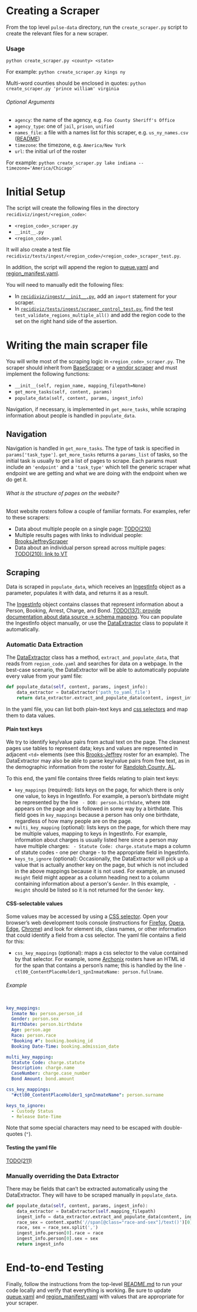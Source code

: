 Creating a Scraper
==================
From the top level `pulse-data` directory, run the `create_scraper.py`
script to create the relevant files for a new scraper.

### Usage
`python create_scraper.py <county> <state>`

For example:
`python create_scraper.py kings ny`

Multi-word counties should be enclosed in quotes:
`python create_scraper.py 'prince william' virginia`

###### Optional Arguments
 - `agency`: the name of the agency, e.g. `Foo County Sheriff's Office`
 - `agency_type`: one of `jail`, `prison`, `unified`
 - `names_file`: a file with a names list for this scraper, e.g. `us_ny_names.csv` ([README](/name_lists/README.md))
 - `timezone`: the timezone, e.g. `America/New York`
 - `url`: the initial url of the roster

For example:
`python create_scraper.py lake indiana --timezone='America/Chicago'`


Initial Setup
=============
The script will create the following files in the directory
`recidiviz/ingest/<region_code>`:
 - `<region_code>_scraper.py`
 - `__init__.py`
 - `<region_code>.yaml`

It will also create a test file
`recidiviz/tests/ingest/<region_code>/<region_code>_scraper_test.py`.

In addition, the script will append the region to [queue.yaml](/queue.yaml)
and [region_manifest.yaml](/region_manifest.yaml).

You will need to manually edit the following files:
 - In [`recidiviz/ingest/__init__.py`](/recidiviz/ingest/__init__.py), add an
   `import` statement for your scraper.
 - In
   [`recidiviz/tests/ingest/scraper_control_test.py`](/recidiviz/tests/ingest/scraper_control_test.py),
   find the test `test_validate_regions_multiple_all()` and add the region code
   to the set on the right hand side of the assertion.


Writing the main scraper file
=============================
You will write most of the scraping logic in `<region_code>_scraper.py`. The
scraper should inherit from [BaseScraper](../base_scraper.py) or a
[vendor scraper](../vendors) and must implement the following functions:
 - `__init__(self, region_name, mapping_filepath=None)`
 - `get_more_tasks(self, content, params)`
 - `populate_data(self, content, params, ingest_info)`

Navigation, if necessary, is implemented in `get_more_tasks`, while 
scraping information about people is handled in `populate_data`.


Navigation
----------
Navigation is handled in `get_more_tasks`. The type of task is specified in
`params['task_type']`. `get_more_tasks` returns a `params_list` of tasks, so the
initial task is usually to get a list of pages to scrape. Each params must
include an `'endpoint'` and a `'task_type'` which tell the generic scraper what
endpoint we are getting and what we are doing with the endpoint when we do get
it.

###### What is the structure of pages on the website?
Most website rosters follow a couple of familiar formats. For examples, refer to
these scrapers:
 - Data about multiple people on a single page:
   [TODO(210)](https://github.com/Recidiviz/pulse-data/issues/210)
 - Multiple results pages with links to individual people:
   [BrooksJeffreyScraper](../vendors/brooks_jeffrey/brooks_jeffrey_scraper.py)
 - Data about an individual person spread across multiple pages:
   [TODO(210): link to VT](https://github.com/Recidiviz/pulse-data/issues/210)


Scraping
--------
Data is scraped in `populate_data`, which receives an
[IngestInfo](../models/ingest_info.py) object as a parameter, populates it with
data, and returns it as a result.

The [IngestInfo](../models/ingest_info.py) object contains classes that represent
information about a Person, Booking, Arrest, Charge, and Bond.
[TODO(137): provide documentation about data source -> schema mapping](https://github.com/Recidiviz/pulse-data/issues/210).
You can populate the IngestInfo object manually, or use the
[DataExtractor](../extractor/data_extractor.py) class to populate it
automatically.

### Automatic Data Extraction
The [DataExtractor](../extractor/data_extractor.py) class has a method,
`extract_and_populate_data`, that reads from `region_code.yaml` and searches
for data on a webpage. In the best-case scenario, the DataExtractor will be able
to automatically populate every value from your yaml file:

```python
def populate_data(self, content, params, ingest_info): 
    data_extractor = DataExtractor('path_to_yaml_file')
    return data_extractor.extract_and_populate_data(content, ingest_info)
```

In the yaml file, you can list both plain-text keys and
[css selectors](https://developer.mozilla.org/en-US/docs/Web/CSS/CSS_Selectors)
and map them to data values.

#### Plain text keys
We try to identify key/value pairs from actual text on the page. The cleanest
pages use tables to represent data; keys and values are represented in adjacent
`<td>` elements (see this
[Brooks-Jeffrey](https://www.autaugasheriff.org/roster.php) roster for an
example). The DataExtractor may also be able to parse key/value pairs from free
text, as in the demographic information from the roster for
[Randolph County, AL](http://randolphcountyso.org/cur_inmates.html).

To this end, the yaml file contains three fields relating to plain text keys:
 - `key_mappings` (required): lists keys on the page, for which there is only
   one value, to keys in IngestInfo. For example, a person’s birthdate might be
   represented by the line ` - DOB: person.birthdate`, where `DOB` appears on the
   page and is followed in some way by a birthdate. This field goes in
   `key_mappings` because a person has only one birthdate, regardless of how
   many people are on the page.
 - `multi_key_mapping` (optional): lists keys on the page, for which there may
   be multiple values, mapping to keys in IngestInfo. For example, information
   about charges is usually listed here since a person may have multiple
   charges: ` - Statute Code: charge.statute` maps a column of statute codes -
   one per charge - to the appropriate field in IngestInfo.
 - `keys_to_ignore` (optional): Occasionally, the DataExtractor will pick up a
   value that is actually another key on the page, but which is not included
   in the above mappings because it is not used. For example, an unused `Height`
   field might appear as a column heading next to a column containing
   information about a person's `Gender`. In this example, ` - Height` should be
   listed so it is not returned for the `Gender` key.

#### CSS-selectable values
Some values may be accessed by using a
[CSS selector](https://developer.mozilla.org/en-US/docs/Web/CSS/CSS_Selectors).
Open your browser’s web development tools console (instructions for
[Firefox](https://developer.mozilla.org/en-US/docs/Tools/Page_Inspector/How_to/Open_the_Inspector),
[Opera](https://dev.opera.com/extensions/testing/),
[Edge](https://docs.microsoft.com/en-us/microsoft-edge/devtools-guide/elements),
[Chrome](https://developers.google.com/web/tools/chrome-devtools/#elements)) and
look for element ids, class names, or other information that could identify a
field from a css selector. The yaml file contains a field for this:
 - `css_key_mappings` (optional): maps a css selector to the value contained by
   that selector. For example, some
   [Archonix](http://12.163.231.93/public/ArchonixXJailPublic/Default.aspx)
   rosters have an HTML id for the span that contains a person’s name; this is
   handled by the line
   `- ctl00_ContentPlaceHolder1_spnInmateName: person.fullname`.

###### Example
```yaml

key_mappings:
  Inmate No: person.person_id
  Gender: person.sex
  BirthDate: person.birthdate
  Age: person.age
  Race: person.race
  "Booking #": booking.booking_id
  Booking Date-Time: booking.admission_date

multi_key_mapping:
  Statute Code: charge.statute
  Description: charge.name
  CaseNumber: charge.case_number
  Bond Amount: bond.amount

css_key_mappings:
  "#ctl00_ContentPlaceHolder1_spnInmateName": person.surname

keys_to_ignore:
  - Custody Status
  - Release Date-Time
```
Note that some special characters may need to be escaped with double-quotes
(`"`).

#### Testing the yaml file
[TODO(211)](https://github.com/Recidiviz/pulse-data/issues/211)

### Manually overriding the Data Extractor
There may be fields that can’t be extracted automatically using the
DataExtractor. They will have to be scraped manually in `populate_data`.

```python
def populate_data(self, content, params, ingest_info):
    data_extractor = DataExtractor(self.mapping_filepath)
    ingest_info = data_extractor.extract_and_populate_data(content, ingest_info)
    race_sex = content.xpath('//span[@class="race-and-sex"]/text()')[0]
    race, sex = race_sex.split(',')
    ingest_info.person[0].race = race
    ingest_info.person[0].sex = sex
    return ingest_info
```

End-to-end Testing
==================
Finally, follow the instructions from the top-level [README.md](/README.md) to
run your code locally and verify that everything is working. Be sure to update
[queue.yaml](/queue.yaml) and
[region_manifest.yaml](/region_manifest.yaml) with values that are
appropriate for your scraper.
